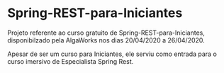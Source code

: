 # Spring-REST-para-Iniciantes

Projeto referente ao curso gratuito de Spring-REST-para-Iniciantes, disponibilzado pela AlgaWorks nos dias 20/04/2020 a 26/04/2020.

Apesar de ser um curso para Iniciantes, ele serviu como entrada para o curso imersivo de Especialista Spring Rest.

